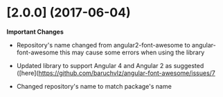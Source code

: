 # [2.0.0] (2017-06-04)

**Important Changes**
* Repository's name changed from angular2-font-awesome to angular-font-awesome this may cause some errors when using the library

* Updated library to support Angular 4 and Angular 2 as suggested ([here](https://github.com/baruchvlz/angular-font-awesome/issues/7
* Changed repository's name to match package's name
  
